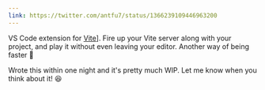 ```yaml
---
link: https://twitter.com/antfu7/status/1366239109446963200
---
```


VS Code extension for [<span i-logos-vitejs /> Vite](https://github.com/vitejs/vite)]. Fire up your Vite server along with your project, and play it without even leaving your editor. Another way of being faster 🚀

Wrote this within one night and it's pretty much WIP. Let me know when you think about it! 😆
